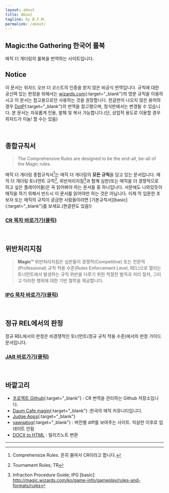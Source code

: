 ```yaml
---
layout: about
title: About
tagline: by B.F.M.
permalink: /about/
---
```

## Magic:the Gathering 한국어 룰북

매직 더 개더링의 룰북을 번역하는 사이트입니다.

## Notice

이 문서는 위자드 오브 더 코스트의 인증을 받지 않은 비공식 번역입니다. 규칙에 대한 공신력 있는 판정을 위해서는 [wizards.com](http://magic.wizards.com/en/game-info/gameplay/rules-and-formats/rules){:target="_blank"}의 영문 규칙을 이용하시고 이 문서는 참고용으로만 사용하는 것을 권장합니다.
한글판이 나오지 않은 용어의 경우 [DotP][dotp]{:target="_blank"}의 번역을 참고했으며, 정식판에서는 변경될 수 있습니다.
본 문서는 자유롭게 인용, 발췌 및 복사 가능합니다.(단, 상업적 용도로 이용할 경우 위자드가 이놈! 할 수는 있음)

[dotp]: https://namu.wiki/w/%EB%A7%A4%EC%A7%81:%20%EB%8D%94%20%EA%B0%9C%EB%8D%94%EB%A7%81%20-%20%ED%94%8C%EB%A0%88%EC%9D%B8%EC%A6%88%EC%9B%8C%EC%BB%A4%EC%9D%98%20%EA%B2%B0%ED%88%AC

<br>

## 종합규칙서

>The Comprehensive Rules are designed to be the end-all, be-all of the Magic rules.

매직 더 개더링 종합규칙서[^1]는 매직 더 개더링의 **모든 규칙**을 담고 있는 문서입니다. 매직 더 개더링 토너먼트 규칙[^2], 위반처리지침[^3]과 함께 심판(또는 매직을 더 경쟁적으로 하고 싶은 플레이어들)은 꼭 읽어봐야 하는 문서들 중 하나입니다. 서문에도 나와있듯이 매직을 하기 위해서 반드시 이 문서를 읽어야만 하는 것은 아닙니다. 이제 막 입문한 초보자 또는 매직의 규칙이 궁금한 사람들이라면 [기본규칙서][basic]{:target="_blank"}를 보세요.(한글판도 있음!)

[^1]: Comprehensize Rules. 흔히 줄여서 CR이라고 합니다.
[^2]: Tournament Rules; TR
[^3]: Infraction Procedure Guide; IPG
[basic]: http://magic.wizards.com/ko/game-info/gameplay/rules-and-formats/rules

### [**CR 목차 바로가기(클릭)**](/)

<br>

## 위반처리지침
>**Magic™** 위반처리지침은 심판들이 경쟁적(Competitive) 또는 전문적(Professional) 규칙 적용 수준(Rules Enforcement Level, REL)으로 열리는 토너먼트에서 발생하는 규칙 위반을 다루기 위한 적절한 벌칙과 처리 절차, 그리고 이러한 행위에 대한 기반 철학을 제공합니다.

### [**IPG 목차 바로가기(클릭)**](/ipg)

<br>

## 정규 REL에서의 판정
정규 REL에서의 판정은 비경쟁적인 토너먼트(정규 규칙 적용 수준)에서의 판정 가이드 문서입니다.

### [**JAR 바로가기(클릭)**](/jar)

<br>

## 바깥고리

 * [프로젝트 Github](https://github.com/youbeebee/kormtgcr){:target="_blank"} : CR 번역을 관리하는 Github 저장소입니다.
 * [Daum Cafe magin](http://cafe.daum.net/magin){:target="_blank"} :한국의 매직 커뮤니티입니다. 
 * [Judge Apps](http://apps.magicjudges.org){:target="_blank"} 
 * [yawgatog](http://www.yawgatog.com/resources/rules-changes){:target="_blank"} : 버전별 diff를 보여주는 사이트. 익살란 이후로 업데이트 안됨
 * [DOCX to HTML](https://www.onlineconverter.com/docx-to-html) : 릴리즈노트 변환

***
